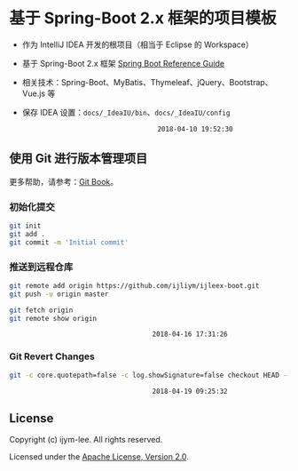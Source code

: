 # 基于 Spring-Boot 2.x 框架的项目模板

* 作为 IntelliJ IDEA 开发的根项目（相当于 Eclipse 的 Workspace）
* 基于 Spring-Boot 2.x 框架 [Spring Boot Reference Guide](https://docs.spring.io/spring-boot/docs/current/reference/htmlsingle/)
* 相关技术：Spring-Boot、MyBatis、Thymeleaf、jQuery、Bootstrap、Vue.js 等

* 保存 IDEA 设置：`docs/_IdeaIU/bin`、`docs/_IdeaIU/config`

                                        2018-04-10 19:52:30


## 使用 Git 进行版本管理项目

更多帮助，请参考：[Git Book](https://git-scm.com/book/zh/v2)。

### 初始化提交

```bash
git init
git add .
git commit -m 'Initial commit'
```

### 推送到远程仓库

```bash
git remote add origin https://github.com/ijliym/ijleex-boot.git
git push -u origin master

git fetch origin
git remote show origin
```

                                        2018-04-16 17:31:26

### Git Revert Changes
```bash
git -c core.quotepath=false -c log.showSignature=false checkout HEAD -- .idea/copyright/apache_v2_license.xml .idea/copyright/company_lic.xml .idea/copyright/default_lic.xml .idea/copyright/mit_license.xml .idea/copyright/profiles_settings.xml .idea/scopes/com_honeybees.xml .idea/scopes/company.xml .idea/scopes/html_files.xml .idea/scopes/js_css_files.xml .idea/scopes/me_ijleex.xml .idea/scopes/mybatis.xml .idea/scopes/org_springframework.xml
```
                                        2018-04-19 09:25:32

## License

Copyright (c) ijym-lee. All rights reserved.

Licensed under the [Apache License, Version 2.0](LICENSE).

